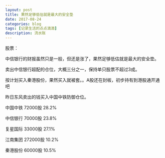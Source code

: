 ```yaml
---
layout: post
title: 果然足够低估就是最大的安全垫
date: 2017-08-24
categories: blog
tags: [记录生活的点点滴滴]
description: 流水账
---
```


股票：

中信银行的财报虽然只是一般，但还是涨了，果然足够低估就是最大的安全垫。

卖出中信银行超配的仓位，大概三分之一，保持单只股票不超过3成。

按计划买入秦港股份，果然买入就被套。。A股还在封板，初步持有到港股通开通吧

昨日东风卖出的钱买入中国中铁防御仓位。

中国中铁 72000股 28.2%

中信银行 70000股 23.8%

复星国际 33000股 27.1%

江南集团 272000股 10.2%

秦港股份 60000股 10.5%